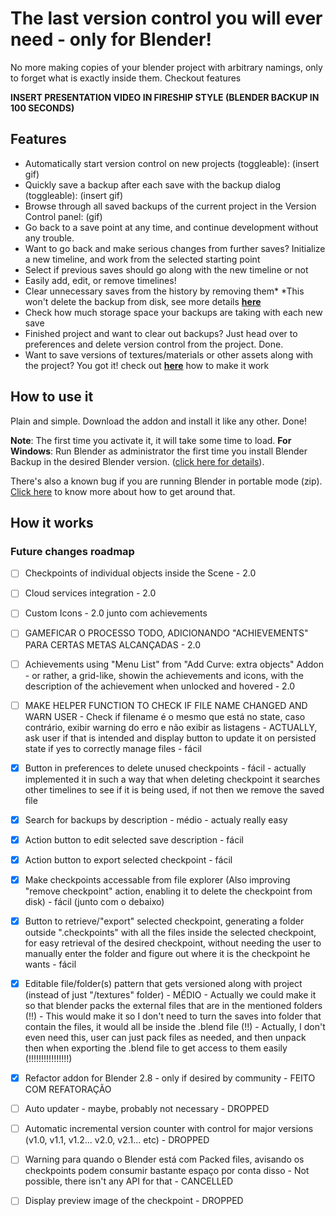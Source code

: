 # The last version control you will ever need - only for Blender!

No more making copies of your blender project with arbitrary namings, only to forget what is exactly inside them. Checkout features

**INSERT PRESENTATION VIDEO IN FIRESHIP STYLE (BLENDER BACKUP IN 100 SECONDS)**

## Features

- Automatically start version control on new projects (toggleable): (insert gif)
- Quickly save a backup after each save with the backup dialog (toggleable): (insert gif)
- Browse through all saved backups of the current project in the Version Control panel: (gif)
- Go back to a save point at any time, and continue development without any trouble.
- Want to go back and make serious changes from further saves? Initialize a new timeline, and work from the selected starting point
- Select if previous saves should go along with the new timeline or not
- Easily add, edit, or remove timelines!
- Clear unnecessary saves from the history by removing them\*
  \*This won't delete the backup from disk, see more details [**here**](sasd)
- Check how much storage space your backups are taking with each new save
- Finished project and want to clear out backups? Just head over to preferences and delete version control from the project. Done.
- Want to save versions of textures/materials or other assets along with the project? You got it! check out [**here**](asdasd) how to make it work

## How to use it

Plain and simple. Download the addon and install it like any other. Done!

**Note**: The first time you activate it, it will take some time to load.
**For Windows**: Run Blender as administrator the first time you install Blender Backup in the desired Blender version. ([click here for details](details)).

There's also a known bug if you are running Blender in portable mode (zip). [Click here](Click%20here) to know more about how to get around that.

## How it works

### Future changes roadmap

- [ ] Checkpoints of individual objects inside the Scene - 2.0
- [ ] Cloud services integration - 2.0
- [ ] Custom Icons - 2.0 junto com achievements
- [ ] GAMEFICAR O PROCESSO TODO, ADICIONANDO "ACHIEVEMENTS" PARA CERTAS METAS ALCANÇADAS - 2.0
- [ ] Achievements using "Menu List" from "Add Curve: extra objects" Addon - or rather, a grid-like, showin the achievements and icons, with the description of the achievement when unlocked and hovered - 2.0

- [ ] MAKE HELPER FUNCTION TO CHECK IF FILE NAME CHANGED AND WARN USER - Check if filename é o mesmo que está no state, caso contrário, exibir warning do erro e não exibir as listagens - ACTUALLY, ask user if that is intended and display button to update it on persisted state if yes to correctly manage files - fácil
- [x] Button in preferences to delete unused checkpoints - fácil - actually implemented it in such a way that when deleting checkpoint it searches other timelines to see if it is being used, if not then we remove the saved file
- [x] Search for backups by description - médio - actualy really easy

- [x] Action button to edit selected save description - fácil
- [x] Action button to export selected checkpoint - fácil
- [x] Make checkpoints accessable from file explorer (Also improving "remove checkpoint" action, enabling it to delete the checkpoint from disk) - fácil (junto com o debaixo)
- [x] Button to retrieve/"export" selected checkpoint, generating a folder outside ".checkpoints" with all the files inside the selected checkpoint, for easy retrieval of the desired checkpoint, without needing the user to manually enter the folder and figure out where it is the checkpoint he wants - fácil
- [x] Editable file/folder(s) pattern that gets versioned along with project (instead of just "/textures" folder) - MÉDIO - Actually we could make it so that blender packs the external files that are in the mentioned folders (!!) - This would make it so I don't need to turn the saves into folder that contain the files, it would all be inside the .blend file (!!) - Actually, I don't even need this, user can just pack files as needed, and then unpack then when exporting the .blend file to get access to them easily (!!!!!!!!!!!!!!!!)
- [x] Refactor addon for Blender 2.8 - only if desired by community - FEITO COM REFATORAÇÃO

- [ ] Auto updater - maybe, probably not necessary - DROPPED
- [ ] Automatic incremental version counter with control for major versions (v1.0, v1.1, v1.2... v2.0, v2.1... etc) - DROPPED
- [ ] Warning para quando o Blender está com Packed files, avisando os checkpoints podem consumir bastante espaço por conta disso - Not possible, there isn't any API for that - CANCELLED
- [ ] Display preview image of the checkpoint - DROPPED
